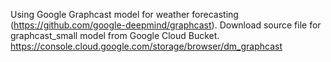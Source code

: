 Using Google Graphcast model for weather forecasting (https://github.com/google-deepmind/graphcast).
Download source file for graphcast_small model from Google Cloud Bucket. https://console.cloud.google.com/storage/browser/dm_graphcast